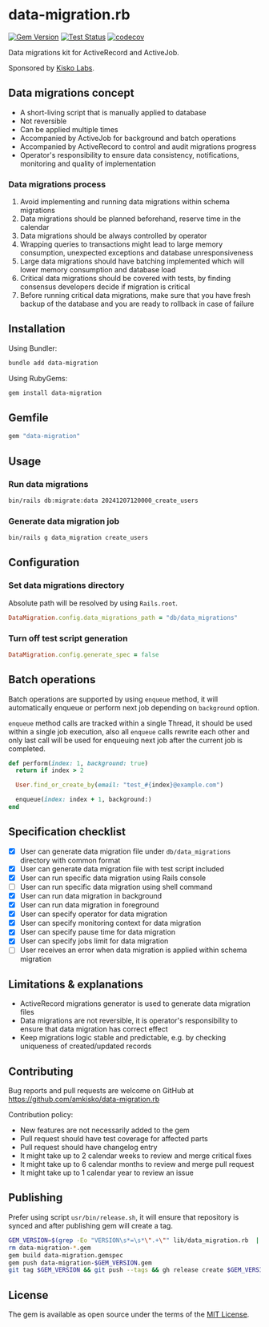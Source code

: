 # data-migration.rb

[![Gem Version](https://badge.fury.io/rb/data-migration.svg)](https://badge.fury.io/rb/data-migration) [![Test Status](https://github.com/amkisko/data-migration.rb/actions/workflows/test.yml/badge.svg)](https://github.com/amkisko/data-migration.rb/actions/workflows/test.yml) [![codecov](https://codecov.io/gh/amkisko/data-migration.rb/graph/badge.svg?token=881AFPL643)](https://codecov.io/gh/amkisko/data-migration.rb)

Data migrations kit for ActiveRecord and ActiveJob.

Sponsored by [Kisko Labs](https://www.kiskolabs.com).

## Data migrations concept

- A short-living script that is manually applied to database
- Not reversible
- Can be applied multiple times
- Accompanied by ActiveJob for background and batch operations
- Accompanied by ActiveRecord to control and audit migrations progress
- Operator's responsibility to ensure data consistency, notifications, monitoring and quality of implementation

### Data migrations process

1. Avoid implementing and running data migrations within schema migrations
2. Data migrations should be planned beforehand, reserve time in the calendar
3. Data migrations should be always controlled by operator
4. Wrapping queries to transactions might lead to large memory consumption, unexpected exceptions and database unresponsiveness
5. Large data migrations should have batching implemented which will lower memory consumption and database load
6. Critical data migrations should be covered with tests, by finding consensus developers decide if migration is critical
7. Before running critical data migrations, make sure that you have fresh backup of the database and you are ready to rollback in case of failure

## Installation

Using Bundler:

```sh
bundle add data-migration
```

Using RubyGems:

```sh
gem install data-migration
```

## Gemfile

```ruby
gem "data-migration"
```

## Usage

### Run data migrations

```sh
bin/rails db:migrate:data 20241207120000_create_users
```

### Generate data migration job

```sh
bin/rails g data_migration create_users
```

## Configuration

### Set data migrations directory

Absolute path will be resolved by using `Rails.root`.

```ruby
DataMigration.config.data_migrations_path = "db/data_migrations"
```

### Turn off test script generation

```ruby
DataMigration.config.generate_spec = false
```

## Batch operations

Batch operations are supported by using `enqueue` method, it will automatically enqueue or perform next job depending on `background` option.

`enqueue` method calls are tracked within a single Thread, it should be used within a single job execution, also all `enqueue` calls rewrite each other and only last call will be used for enqueuing next job after the current job is completed.

```ruby
def perform(index: 1, background: true)
  return if index > 2

  User.find_or_create_by(email: "test_#{index}@example.com")

  enqueue(index: index + 1, background:)
end
```

## Specification checklist

- [x] User can generate data migration file under `db/data_migrations` directory with common format
- [x] User can generate data migration file with test script included
- [x] User can run specific data migration using Rails console
- [ ] User can run specific data migration using shell command
- [x] User can run data migration in background
- [x] User can run data migration in foreground
- [x] User can specify operator for data migration
- [x] User can specify monitoring context for data migration
- [x] User can specify pause time for data migration
- [x] User can specify jobs limit for data migration
- [ ] User receives an error when data migration is applied within schema migration

## Limitations & explanations

- ActiveRecord migrations generator is used to generate data migration files
- Data migrations are not reversible, it is operator's responsibility to ensure that data migration has correct effect
- Keep migrations logic stable and predictable, e.g. by checking uniqueness of created/updated records

## Contributing

Bug reports and pull requests are welcome on GitHub at <https://github.com/amkisko/data-migration.rb>

Contribution policy:

- New features are not necessarily added to the gem
- Pull request should have test coverage for affected parts
- Pull request should have changelog entry
- It might take up to 2 calendar weeks to review and merge critical fixes
- It might take up to 6 calendar months to review and merge pull request
- It might take up to 1 calendar year to review an issue

## Publishing

Prefer using script `usr/bin/release.sh`, it will ensure that repository is synced and after publishing gem will create a tag.

```sh
GEM_VERSION=$(grep -Eo "VERSION\s*=\s*\".+\"" lib/data_migration.rb  | grep -Eo "[0-9.]{5,}")
rm data-migration-*.gem
gem build data-migration.gemspec
gem push data-migration-$GEM_VERSION.gem
git tag $GEM_VERSION && git push --tags && gh release create $GEM_VERSION --generate-notes
```

## License

The gem is available as open source under the terms of the [MIT License](https://opensource.org/licenses/MIT).
